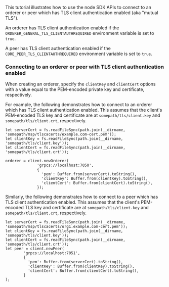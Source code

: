 This tutorial illustrates how to use the node SDK APIs to connect to an
orderer or peer which has TLS client authentication enabled (aka "mutual TLS").

An orderer has TLS client authentication enabled if the 
`ORDERER_GENERAL_TLS_CLIENTAUTHREQUIRED` environment variable is set to `true`.

A peer has TLS client authentication enabled if the 
`CORE_PEER_TLS_CLIENTAUTHREQUIRED` environment variable is set to `true`.

### Connecting to an orderer or peer with TLS client authentication enabled

When creating an orderer, specify the `clientKey` and `clientCert` options with
a value equal to the PEM-encoded private key and certificate, respectively.

For example, the following demonstrates how to connect to an orderer which has TLS
client authentication enabled.  This assumes that the client's PEM-encoded TLS key
and certificate are at `somepath/tls/client.key` and `somepath/tls/client.crt`, respectively.

```
let serverCert = fs.readFileSync(path.join(__dirname, 'somepath/msp/tlscacerts/example.com-cert.pem'));
let clientKey = fs.readFileSync(path.join(__dirname, 'somepath/tls/client.key'));
let clientCert = fs.readFileSync(path.join(__dirname, 'somepath/tls/client.crt'));

orderer = client.newOrderer(
              'grpcs://localhost:7050',
              {
                'pem': Buffer.from(serverCert).toString(),
                'clientKey': Buffer.from(clientKey).toString(),
                'clientCert': Buffer.from(clientCert).toString(),
              });
```

Similarly, the following demonstrates how to connect to a peer which has TLS
client authentication enabled.  This assumes that the client's PEM-encoded TLS key
and certificate are at `somepath/tls/client.key` and `somepath/tls/client.crt`, respectively.

```
let serverCert = fs.readFileSync(path.join(__dirname, 'somepath/msp/tlscacerts/org1.example.com-cert.pem'));
let clientKey = fs.readFileSync(path.join(__dirname, 'somepath/tls/client.key'));
let clientCert = fs.readFileSync(path.join(__dirname, 'somepath/tls/client.crt'));
let peer = client.newPeer(
        'grpcs://localhost:7051',
        {
          'pem': Buffer.from(serverCert).toString(),
          'clientKey': Buffer.from(clientKey).toString(),
          'clientCert': Buffer.from(clientCert).toString(),
        }
);
```
